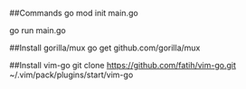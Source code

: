 ##Commands
go mod init main.go

go run main.go

##Install gorilla/mux
go get github.com/gorilla/mux

##Install vim-go
git clone https://github.com/fatih/vim-go.git ~/.vim/pack/plugins/start/vim-go

